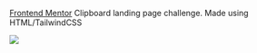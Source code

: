 <a href="https://www.frontendmentor.io/challenges/clipboard-landing-page-5cc9bccd6c4c91111378ecb9">Frontend Mentor</a> Clipboard landing page challenge. 
Made using HTML/TailwindCSS

![](../screenshot.png)